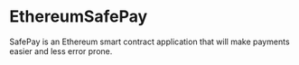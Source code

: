 # EthereumSafePay
SafePay is an Ethereum smart contract application that will make payments easier and less error prone.
